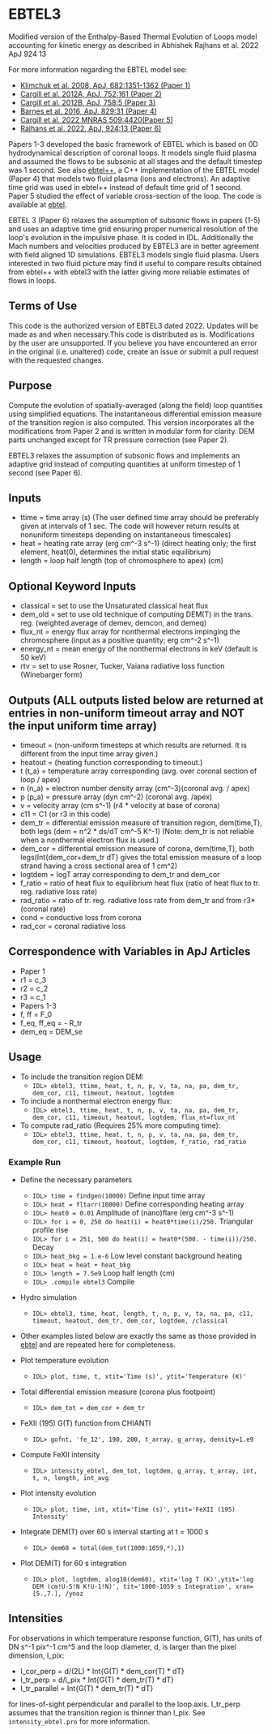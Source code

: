 # EBTEL3
Modified version of the Enthalpy-Based Thermal Evolution of Loops model accounting for kinetic energy as described in Abhishek Rajhans et al. 2022 ApJ 924 13

For more information regarding the EBTEL model see:

+ <a href="http://adsabs.harvard.edu/abs/2008ApJ...682.1351K">Klimchuk et al. 2008, ApJ, 682:1351-1362 (Paper 1)</a>
+ <a href="http://adsabs.harvard.edu/abs/2012ApJ...752..161C">Cargill et al. 2012A, ApJ, 752:161 (Paper 2)</a>
+ <a href="http://adsabs.harvard.edu/abs/2012ApJ...758....5C">Cargill et al. 2012B, ApJ, 758:5 (Paper 3)</a>
+ <a href="https://ui.adsabs.harvard.edu/abs/2016ApJ...829...31B">Barnes et al. 2016, ApJ, 829:31 (Paper 4)</a>
+ <a href="https://ui.adsabs.harvard.edu/abs/2022MNRAS.509.4420C">Cargill et al. 2022 MNRAS 509:4420(Paper 5)</a>
+ <a href="https://ui.adsabs.harvard.edu/abs/2022ApJ...924...13R">Rajhans et al. 2022, ApJ, 924:13 (Paper 6)</a> 

Papers 1-3 developed the basic framework of EBTEL which is based on 0D hydrodynamical description of coronal loops. It models single fluid plasma and assumed the flows to be subsonic at all stages and the default timestep was 1 second. See also [ebtel++](https://github.com/rice-solar-physics/ebtelPlusPlus), a C++ implementation of the EBTEL model (Paper 4) that models two fluid plasma (ions and electrons). An adaptive time grid was used in ebtel++ instead of default time grid of 1 second. Paper 5 studied the effect of variable cross-section of the loop. The code is available at [ebtel](https://github.com/rice-solar-physics/EBTEL).

EBTEL 3 (Paper 6) relaxes the assumption of subsonic flows in papers (1-5) and uses an adaptive time grid ensuring proper numerical resolution of the loop's evolution in the impulsive phase. It is coded in IDL. Additionally the Mach numbers and velocities produced by EBTEL3 are in better agreement with field aligned 1D simulations. EBTEL3 models single fluid plasma. Users interested in two fluid picture may find it useful to compare results obtained from ebtel++ with ebtel3 with the latter giving more reliable estimates of flows in loops. 

## Terms of Use

This code is the authorized version of EBTEL3 dated 2022. Updates will be made as and when necessary.This code is distributed as is. Modifications by the user are unsupported. If you believe you have encountered an error in the original (i.e. unaltered) code, create an issue or submit a pull request with the requested changes.



## Purpose

Compute the evolution of spatially-averaged (along the field) loop quantities using simplified equations.  The instantaneous differential emission measure of the transition region is also computed. This version incorporates all the modifications from Paper 2 and is written in modular form for clarity. DEM parts unchanged except for TR pressure correction (see Paper 2).

EBTEL3 relaxes the assumption of subsonic flows and implements an adaptive grid instead of computing quantities at uniform timestep of 1 second (see Paper 6).

## Inputs

+ ttime  = time array (s) (The user defined time array should be preferably given at intervals of 1 sec. The code will however return results at nonuniform timesteps depending on instantaneous timescales)
+ heat   = heating rate array (erg cm^-3 s^-1)   (direct heating only; the first element, heat(0), determines the initial static equilibrium)
+ length = loop half length (top of chromosphere to apex) (cm)

## Optional Keyword Inputs

+ classical = set to use the Unsaturated classical heat flux
+ dem_old   = set to use old technique of computing DEM(T) in the trans. reg. (weighted average of demev, demcon, and demeq)
+ flux_nt   = energy flux array for nonthermal electrons impinging the chromosphere (input as a positive quantity; erg cm^-2 s^-1)
+ energy_nt = mean energy of the nonthermal electrons in keV (default is 50 keV)
+ rtv       = set to use Rosner, Tucker, Vaiana radiative loss function (Winebarger form)

## Outputs (ALL outputs listed below are returned at entries in non-uniform timeout array and NOT the input uniform time array)
+ timeout = (non-uniform timesteps at which results are returned. It is different from the input time array given.)
+ heatout = (heating function corresponding to timeout.)
+ t (t_a) = temperature array corresponding (avg. over coronal section of loop / apex)
+ n (n_a) = electron number density array (cm^-3)(coronal avg. / apex) 
+ p (p_a) = pressure array (dyn cm^-2) (coronal avg. /apex)
+ v = velocity array (cm s^-1) (r4 * velocity at base of corona) 
+ c11 = C1 (or r3 in this code) 
+ dem_tr = differential emission measure of transition region, dem(time,T), both legs (dem = n^2 * ds/dT  cm^-5 K^-1) (Note:  dem_tr is not reliable when a nonthermal electron flux is used.)
+ dem_cor = differential emission measure of corona, dem(time,T), both legs(Int{dem_cor+dem_tr dT} gives the total emission measure of a loop strand having a cross sectional area of 1 cm^2)
+ logtdem = logT array corresponding to dem_tr and dem_cor
+ f_ratio = ratio of heat flux to equilibrium heat flux (ratio of heat flux to tr. reg. radiative loss rate)
+ rad_ratio = ratio of tr. reg. radiative loss rate from dem_tr and from r3*(coronal rate)
+ cond = conductive loss from corona
+ rad_cor =  coronal radiative loss

## Correspondence with Variables in ApJ Articles

+ Paper 1
 + r1 = c_3
 + r2 = c_2
 + r3 = c_1
+ Papers 1-3
 + f, ff = F_0
 + f_eq, ff_eq = - R_tr
 + dem_eq = DEM_se

## Usage

+ To include the transition region DEM:
  + `IDL> ebtel3, ttime, heat, t, n, p, v, ta, na, pa, dem_tr, dem_cor, c11, timeout, heatout, logtdem`
+ To include a nonthermal electron energy flux:
  + `IDL> ebtel3, ttime, heat, t, n, p, v, ta, na, pa, dem_tr, dem_cor, c11, timeout, heatout, logtdem, flux_nt=flux_nt`
+ To compute rad_ratio (Requires 25% more computing time):
  + `IDL> ebtel3, ttime, heat, t, n, p, v, ta, na, pa, dem_tr, dem_cor, c11, timeout, heatout, logtdem, f_ratio, rad_ratio`

### Example Run

+ Define the necessary parameters
    + `IDL> time = findgen(10000)` 										Define input time array
    + `IDL> heat = fltarr(10000)` 										Define corresponding heating array
    + `IDL> heat0 = 0.01` 												Amplitude of (nano)flare (erg cm^-3 s^-1)
    + `IDL> for i = 0, 250 do heat(i) = heat0*time(i)/250.`  				Triangular profile rise
    + `IDL> for i = 251, 500 do heat(i) = heat0*(500. - time(i))/250.` 	Decay
    + `IDL> heat_bkg = 1.e-6`     										Low level constant background heating
    + `IDL> heat = heat + heat_bkg`
    + `IDL> length = 7.5e9`           									Loop half length (cm)
    + `IDL> .compile ebtel3`                Compile

+ Hydro simulation
    + `IDL> ebtel3, time, heat, length, t, n, p, v, ta, na, pa, c11, timeout, heatout, dem_tr, dem_cor, logtdem, /classical`

+ Other examples listed below are exactly the same as those provided in [ebtel](https://github.com/rice-solar-physics/EBTEL) and are repeated here for completeness. 

+ Plot temperature evolution
    + `IDL> plot, time, t, xtit='Time (s)', ytit='Temperature (K)'`

+ Total differential emission measure (corona plus footpoint)
    + `IDL> dem_tot = dem_cor + dem_tr`

+ FeXII (195) G(T) function from CHIANTI
    + `IDL> gofnt, 'fe_12', 190, 200, t_array, g_array, density=1.e9`

+ Compute FeXII intensity
    + `IDL> intensity_ebtel, dem_tot, logtdem, g_array, t_array, int, t, n, length, int_avg`

+ Plot intensity evolution
    + `IDL> plot, time, int, xtit='Time (s)', ytit='FeXII (195) Intensity'`

+ Integrate DEM(T) over 60 s interval starting at t = 1000 s
    + `IDL> dem60 = total(dem_tot(1000:1059,*),1)`

+ Plot DEM(T) for 60 s integration
    + `IDL> plot, logtdem, alog10(dem60), xtit='log T (K)',ytit='log DEM (cm!U-5!N K!U-1!N)', tit='1000-1059 s Integration', xran=[5.,7.], /ynoz`

## Intensities

For observations in which temperature response function, G(T), has units of DN s^-1 pix^-1 cm^5 and the loop diameter, d, is larger than the pixel dimension, l_pix:

+ I_cor_perp = d/(2L) * Int{G(T) * dem_cor(T) * dT}
+ I_tr_perp = d/l_pix * Int{G(T) * dem_tr(T) * dT}
+ I_tr_parallel = Int{G(T) * dem_tr(T) * dT}

for lines-of-sight perpendicular and parallel to the loop axis. I_tr_perp assumes that the transition region is thinner than l_pix. See `intensity_ebtel.pro` for more information.

